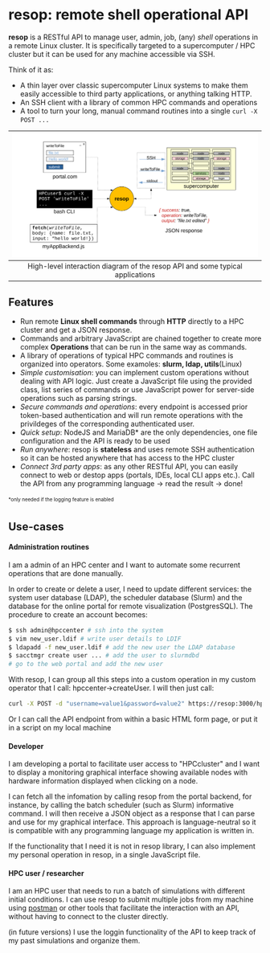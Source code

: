 # **resop**: **re**mote **s**hell **op**erational API

**resop** is a RESTful API to manage user, admin, job, (any) *shell* operations in a remote Linux cluster. It is specifically targeted to a supercomputer / HPC cluster but it can be used for any machine accessible via SSH.

Think of it as:

- A thin layer over classic supercomputer Linux systems to make them easily accessible to third party applications, or anything talking HTTP.
- An SSH client with a library of common HPC commands and operations
- A tool to turn your long, manual command routines into a single `curl -X POST ...`

| ![media/api_url_explained.png](media/explanatory_diagram.svg) |
|:--:|
| High-level interaction diagram of the resop API and some typical applications |

## Features
- Run remote **Linux shell commands** through **HTTP** directly to a HPC cluster and get a JSON response.
- Commands and arbitrary JavaScript are chained together to create more complex **Operations** that can be run in the same way as commands.
- A library of operations of typical HPC commands and routines is organized into operators. Some examoles: **slurm, ldap, utils**(Linux)
- *Simple customisation*: you can implement custom operations without dealing with API logic. Just create a JavaScript file using the provided class, list series of commands or use JavaScript power for server-side operations such as parsing strings.
- *Secure commands and operations*: every endpoint is accessed prior token-based authentication and will run remote operations with the privildeges of the corresponding authenticated user.  
- *Quick setup*: NodeJS and MariaDB* are the only dependencies, one file configuration and the API is ready to be used
- *Run anywhere*: resop is **stateless** and uses remote SSH authentication so it can be hosted anywhere that has access to the HPC cluster 
- *Connect 3rd party apps*: as any other RESTful API, you can easily connect to web or destop apps (portals, IDEs, local CLI apps etc.). Call the API from any programming language -> read the result -> done!

<sub><sup>*only needed if the logging feature is enabled</sup></sub>

## Use-cases

#### Administration routines 
I am a admin of an HPC center and I want to automate some recurrent operations that are done manually. 

In order to create or delete a user, I need to update different services: the system user database (LDAP), the scheduler database (Slurm) and the database for the online portal for remote visualization (PostgresSQL). The procedure to create an account becomes:
```bash
$ ssh admin@hpccenter # ssh into the system
$ vim new_user.ldif # write user details to LDIF 
$ ldapadd -f new_user.ldif # add the new user the LDAP database
$ sacctmgr create user ... # add the user to slurmdbd
# go to the web portal and add the new user 
```
With resop, I can group all this steps into a custom operation in my custom operator that I call: hpccenter->createUser. I will then just call:
```bash
curl -X POST -d "username=value1&password=value2" https://resop:3000/hpcuser/opn/createUser
```
Or I can call the API endpoint from within a basic HTML form page, or put it in a script on my local machine

#### Developer 
I am developing a portal to facilitate user access to "HPCcluster" and I want to display a monitoring graphical interface showing available nodes with hardware information displayed when clicking on a node. 

I can fetch all the infomation by calling resop from the portal backend, for instance, by calling the batch scheduler (such as Slurm) informative command. I will then receive a JSON object as a response that I can parse and use for my graphical interface. This approach is language-neutral so it is compatible with any programming language my application is written in. 

If the functionality that I need it is not in resop library, I can also implement my personal operation in resop, in a single JavaScript file. 
#### HPC user / researcher

I am an HPC user that needs to run a batch of simulations with different initial conditions. I can use resop to submit multiple jobs from my machine using [postman](https://www.postman.com/) or other tools that facilitate the interaction with an API, without having to connect to the cluster directly. 

(in future versions) I use the loggin functionality of the API to keep track of my past simulations and organize them. 